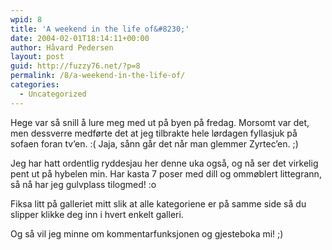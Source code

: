 ```yaml
---
wpid: 8
title: 'A weekend in the life of&#8230;'
date: 2004-02-01T18:14:11+00:00
author: Håvard Pedersen
layout: post
guid: http://fuzzy76.net/?p=8
permalink: /8/a-weekend-in-the-life-of/
categories:
  - Uncategorized
---
```

Hege var så snill å lure meg med ut på byen på fredag. Morsomt var det, men dessverre medførte det at jeg tilbrakte hele lørdagen fyllasjuk på sofaen foran tv&#8217;en. :( Jaja, sånn går det når man glemmer Zyrtec&#8217;en. ;)

Jeg har hatt ordentlig ryddesjau her denne uka også, og nå ser det virkelig pent ut på hybelen min. Har kasta 7 poser med dill og ommøblert littegrann, så nå har jeg gulvplass tilogmed! :o

Fiksa litt på galleriet mitt slik at alle kategoriene er på samme side så du slipper klikke deg inn i hvert enkelt galleri.

Og så vil jeg minne om kommentarfunksjonen og gjesteboka mi! ;)
